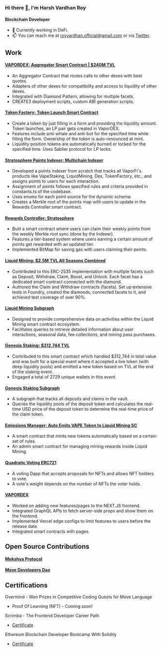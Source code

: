 ### Hi there 👋, I'm Harsh Vardhan Roy
#### Blockchain Developer

- 🔭 Currently working in DeFi.
- 📫 You can reach me at [royvardhan.official@gmail.com](mailto:royvardhan.official@gmail.com) or via [Twitter](https://twitter.com/thefiatbubble).

## Work

#### [VAPORDEX: Aggregator Smart Contract | $240M TVL](https://app.vapordex.io/swap)
- An Aggregator Contract that routes calls to other dexes with best quotes.
- Adapters of other dexes for compatibility and access to liquidity of other dexes.
- Integrated with Diamond Pattern, allowing for multiple facets.
- CREATE3 deployment scripts, custom ABI generation scripts.

#### [Token Factory: Token Launch Smart Contract](https://github.com/VaporFi/token-factory)
- Create a token by just filling in a form and providing the liquidity amount. Token launches, an LP pair gets created in VaporDEX.
- Features include anti-whale and anti-bot for the specified time while filling the form. Ownership of the token is auto-renounced at mint.
- Liquidity position tokens are automatically burned or locked for the specified time. Uses Sablier protocol for LP locks.

#### [Stratosphere Points Indexer: Multichain Indexer](https://github.com/VaporFi/stratosphere-points-indexer)
- Developed a points indexer from scratch that tracks all VaporFi's products like VapeStaking, LiquidMining, Dex, TokenFactory, etc., and assigns points to users for each interaction.
- Assignment of points follows specified rules and criteria provided in constants.ts of the codebase.
- Uses enums for each point source for the dynamic schema.
- Creates a Merkle root of the points map with users to update in the Rewards Controller smart contract.

#### [Rewards Controller: Stratosphere](https://github.com/VaporFi/stratosphere-contracts)
- Built a smart contract where users can claim their weekly points from the weekly Merkle root sync (done by the Indexer).
- Features a tier-based system where users earning a certain amount of points get rewarded with an updated tier.
- Implemented BitMap for saving gas with users claiming their points.

#### [Liquid Mining: $2.5M TVL All Seasons Combined](https://github.com/VaporFi/liquid-mining)
- Contributed to this ERC-2535 implementation with multiple facets such as Deposit, Withdraw, Claim, Boost, and Unlock. Each facet has a dedicated smart contract connected with the diamond.
- Authored the Claim and Withdraw contracts (facets). Set up extensive tests in Foundry, created the diamonds, connected facets to it, and achieved test coverage of over 90%.

#### [Liquid Mining Subgraph](https://thegraph.com/hosted-service/subgraph/vaporfi/liquid-mining)
- Designed to provide comprehensive data on activities within the Liquid Mining smart contract ecosystem.
- Facilitates queries to retrieve detailed information about user interactions, seasonal data, fee collections, and mining pass purchases.

#### [Genesis Staking: $312,744 TVL](https://snowtrace.io/address/0xd21fe537c97054f40890f012955a536d80d1bf00)
- Contributed to this smart contract which handled $312,744 in total value and was built for a special event where it accepted a live token (with deep liquidity pools) and emitted a new token based on TVL at the end of the staking event.
- Engaged a total of 2729 unique wallets in this event.

#### [Genesis Staking Subgraph](https://github.com/royvardhan/genesis-staking-subgraph)
- A subgraph that tracks all deposits and claims in the vault.
- Queries the liquidity pools of the deposit token and calculates the real-time USD price of the deposit token to determine the real-time price of the claim token.

#### [Emissions Manager: Auto Emits VAPE Token to Liquid Mining SC](https://snowtrace.io/address/0x9f0EDB45c2DC0f56bA7C48368c26426f366Bb788)
- A smart contract that mints new tokens automatically based on a certain set of rules.
- An admin smart contract for managing mining rewards inside Liquid Mining.

#### [Quadratic Voting ERC721](https://github.com/royvardhan/quadraticVotingERC721/blob/main/contracts/QuadraticVotingERC721.sol)
- A voting Dapp that accepts proposals for NFTs and allows NFT holders to vote.
- A vote's weight depends on the number of NFTs the voter holds.

#### [VAPORDEX](https://app.vapordex.io/swap)
- Worked on adding new features/pages to the NEXT.JS frontend.
- Integrated GraphQL APIs to fetch server-side props and show them on the frontend.
- Implemented Vercel edge configs to limit features to users before the release date.
- Integrated smart contracts with pages.

## Open Source Contributions

#### [Mokshya Protocol](https://github.com/mokshyaprotocol/aptos-token-vesting/pull/4)
#### [Move Developers Dao](https://github.com/movedevelopersdao/Aptos-Move-by-Example/pull/1)

## Certifications

Overmind - Won Prizes in Competitive Coding Quests for Move Language
- Proof Of Learning (NFT) - Coming soon!

Scrimba - The Frontend Developer Career Path
- [Certificate](https://scrimba.com/certificate/uB4V7YA2/gfrontend)

Ethereum Blockchain Developer Bootcamp With Solidity
- [Certificate](https://www.udemy.com/certificate/UC-86df1665-6e81-4b04-9f6d-878b0bf0aa11/)
